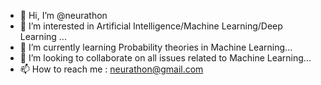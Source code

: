 - 👋 Hi, I’m @neurathon
- 👀 I’m interested in Artificial Intelligence/Machine Learning/Deep Learning ...
- 🌱 I’m currently learning Probability theories in Machine Learning...
- 💞️ I’m looking to collaborate on all issues related to Machine Learning...
- 📫 How to reach me : neurathon@gmail.com

<!---
neurathon/neurathon is a ✨ special ✨ repository because its `README.md` (this file) appears on your GitHub profile.
You can click the Preview link to take a look at your changes.
--->
